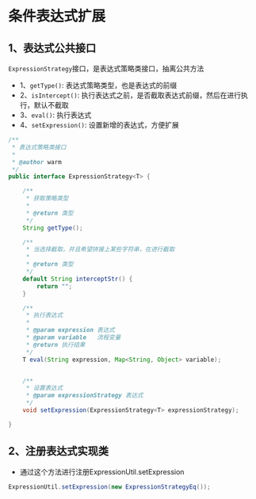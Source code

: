# 条件表达式扩展


## 1、表达式公共接口

`ExpressionStrategy`接口，是表达式策略类接口，抽离公共方法
- 1、`getType()`: 表达式策略类型，也是表达式的前缀  
- 2、`isIntercept()`: 执行表达式之前，是否截取表达式前缀，然后在进行执行，默认不截取  
- 3、`eval()`: 执行表达式  
- 4、`setExpression()`: 设置新增的表达式，方便扩展  

```java
/**
 * 表达式策略类接口
 *
 * @author warm
 */
public interface ExpressionStrategy<T> {

    /**
     * 获取策略类型
     *
     * @return 类型
     */
    String getType();

    /**
     * 当选择截取，并且希望拼接上某些字符串，在进行截取
     *
     * @return 类型
     */
    default String interceptStr() {
        return "";
    }

    /**
     * 执行表达式
     *
     * @param expression 表达式
     * @param variable   流程变量
     * @return 执行结果
     */
    T eval(String expression, Map<String, Object> variable);


    /**
     * 设置表达式
     * @param expressionStrategy 表达式
     */
    void setExpression(ExpressionStrategy<T> expressionStrategy);

}
```

## 2、注册表达式实现类
- 通过这个方法进行注册ExpressionUtil.setExpression

```java
ExpressionUtil.setExpression(new ExpressionStrategyEq());
```
